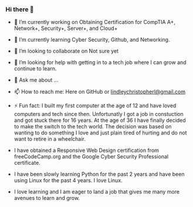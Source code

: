 ### Hi there 👋



- 🔭 I’m currently working on Obtaining Certification for CompTIA A+, Network+, Security+, Server+, and Cloud+
- 🌱 I’m currently learning Cyber Security, Github, and Networking.
- 👯 I’m looking to collaborate on Not sure yet
- 🤔 I’m looking for help with getting in to a tech job where I can grow and continue to learn.
- 💬 Ask me about ...
- 📫 How to reach me: Here on GitHub or lindleychristopherl@gmail.com
- ⚡ Fun fact: I built my first computer at the age of 12 and have loved computers and tech since then. Unfortunatly I got a job in constuction and got stuck there for 16 years. At the age of 36 I have finally decided to make the switch to the tech world. The decision was based on wanting to do something I love and just plain tired of hurting and do not want to retire in a wheelchair.

- I have obtained a Responsive Web Design certification from freeCodeCamp.org and the Google Cyber Security Professional certificate.
- I have been slowly learning Python for the past 2 years and have been using Linux for the past 4 years. I love Linux.
- I love learning and I am eager to land a job that gives me many more avenues to learn and grow. 

